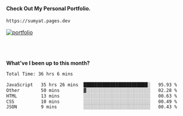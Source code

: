 #### Check Out My Personal Portfolio.
````bash
https://sumyat.pages.dev
````

<a href='https://sumyat.pages.dev/'>
    <img src='https://user-images.githubusercontent.com/108873224/211860821-15c31441-8db7-4fb7-8537-28a0c11e9408.png' alt='portfolio' align='center' />
</a>


<br />
<br />


<br />
<br />

**What've I been up to this month?**

<!--START_SECTION:waka-->

```txt
Total Time: 36 hrs 6 mins

JavaScript   35 hrs 26 mins  ████████████████████████░   95.93 %
Other        50 mins         ▓░░░░░░░░░░░░░░░░░░░░░░░░   02.28 %
HTML         13 mins         ░░░░░░░░░░░░░░░░░░░░░░░░░   00.63 %
CSS          10 mins         ░░░░░░░░░░░░░░░░░░░░░░░░░   00.49 %
JSON         9 mins          ░░░░░░░░░░░░░░░░░░░░░░░░░   00.43 %
```

<!--END_SECTION:waka-->





